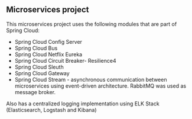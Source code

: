 ## Microservices project
 
This microservices project uses the following modules that are part of Spring Cloud:
 - Spring Cloud Config Server
 - Spring Cloud Bus
 - Spring Cloud Netflix Eureka
 - Spring Cloud Circuit Breaker- Resilience4
 - Spring Cloud Sleuth
 - Spring Cloud Gateway
 - Spring Cloud Stream - asynchronous communication between microservices using event-driven architecture.
RabbitMQ was used as message broker.

Also has a centralized logging implementation using ELK Stack (Elasticsearch, Logstash and Kibana)
